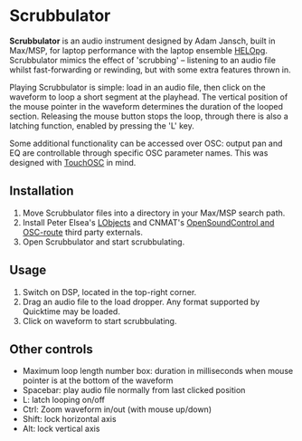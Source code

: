 Scrubbulator
============

**Scrubbulator** is an audio instrument designed by Adam Jansch, built in Max/MSP, for laptop performance with the laptop ensemble [HELOpg](http://www.helopg.co.uk). Scrubbulator mimics the effect of 'scrubbing' – listening to an audio file whilst fast-forwarding or rewinding, but with some extra features thrown in.

Playing Scrubbulator is simple: load in an audio file, then click on the waveform to loop a short segment at the playhead. The vertical position of the mouse pointer in the waveform determines the duration of the looped section. Releasing the mouse button stops the loop, through there is also a latching function, enabled by pressing the 'L' key.

Some additional functionality can be accessed over OSC: output pan and EQ are controllable through specific OSC parameter names. This was designed with [TouchOSC](http://hexler.net/software/touchosc) in mind.

<div id="intro-end"></div>

Installation
------------

1. Move Scrubbulator files into a directory in your Max/MSP search path.
2. Install Peter Elsea's [LObjects](http://artsites.ucsc.edu/EMS/music/research/Lobjects.readme.html) and CNMAT's [OpenSoundControl and OSC-route](http://cnmat.berkeley.edu/downloads) third party externals.
3. Open Scrubbulator and start scrubbulating.


Usage
-----

1. Switch on DSP, located in the top-right corner.
2. Drag an audio file to the load dropper. Any format supported by Quicktime may be loaded.
3. Click on waveform to start scrubbulating.


Other controls
--------------

* Maximum loop length number box: duration in milliseconds when mouse pointer is at the bottom of the waveform 
* Spacebar: play audio file normally from last clicked position
* L: latch looping on/off
* Ctrl: Zoom waveform in/out (with mouse up/down)
* Shift: lock horizontal axis
* Alt: lock vertical axis
